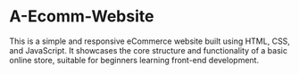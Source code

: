 # A-Ecomm-Website
This is a simple and responsive eCommerce website built using HTML, CSS, and JavaScript. It showcases the core structure and functionality of a basic online store, suitable for beginners learning front-end development.
